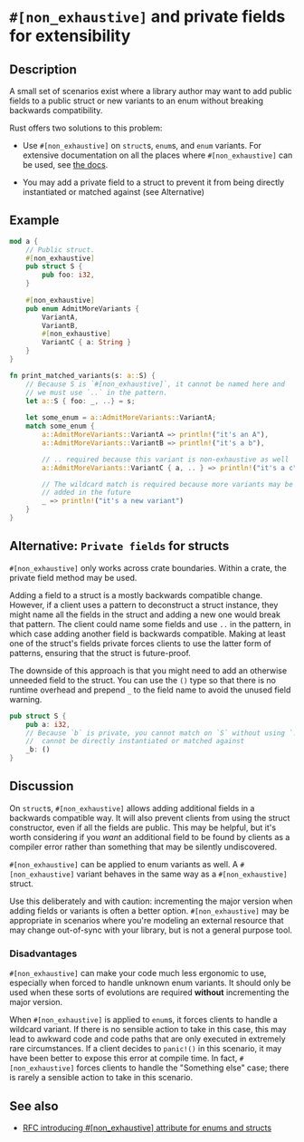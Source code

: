 # `#[non_exhaustive]` and private fields for extensibility

## Description

A small set of scenarios exist where a library author may want to add public
fields to a public struct or new variants to an enum without breaking backwards
compatibility.

Rust offers two solutions to this problem:

- Use `#[non_exhaustive]` on `struct`s, `enum`s, and `enum` variants.
  For extensive documentation on all the places where `#[non_exhaustive]` can be
  used, see [the docs](https://doc.rust-lang.org/reference/attributes/type_system.html#the-non_exhaustive-attribute).

- You may add a private field to a struct to prevent it from being directly
  instantiated or matched against (see Alternative)

## Example

```rust
mod a {
    // Public struct.
    #[non_exhaustive]
    pub struct S {
        pub foo: i32,
    }
    
    #[non_exhaustive]
    pub enum AdmitMoreVariants {
        VariantA,
        VariantB,
        #[non_exhaustive]
        VariantC { a: String }
    }
}

fn print_matched_variants(s: a::S) {
    // Because S is `#[non_exhaustive]`, it cannot be named here and
    // we must use `..` in the pattern.
    let a::S { foo: _, ..} = s;
    
    let some_enum = a::AdmitMoreVariants::VariantA;
    match some_enum {
        a::AdmitMoreVariants::VariantA => println!("it's an A"),
        a::AdmitMoreVariants::VariantB => println!("it's a b"),

        // .. required because this variant is non-exhaustive as well
        a::AdmitMoreVariants::VariantC { a, .. } => println!("it's a c"),

        // The wildcard match is required because more variants may be
        // added in the future
        _ => println!("it's a new variant")
    }
}
```

## Alternative: `Private fields` for structs

`#[non_exhaustive]` only works across crate boundaries.
Within a crate, the private field method may be used.

Adding a field to a struct is a mostly backwards compatible change.
However, if a client uses a pattern to deconstruct a struct instance, they
might name all the fields in the struct and adding a new one would break that
pattern.
The client could name some fields and use `..` in the pattern, in which case adding
another field is backwards compatible.
Making at least one of the struct's fields private forces clients to use the latter
form of patterns, ensuring that the struct is future-proof.

The downside of this approach is that you might need to add an otherwise unneeded
field to the struct.
You can use the `()` type so that there is no runtime overhead and prepend `_` to
the field name to avoid the unused field warning.

```rust
pub struct S {
    pub a: i32,
    // Because `b` is private, you cannot match on `S` without using `..` and `S`
    //  cannot be directly instantiated or matched against
    _b: ()
}
```

## Discussion

On `struct`s, `#[non_exhaustive]` allows adding additional fields in a backwards
compatible way.
It will also prevent clients from using the struct constructor, even if all the
fields are public.
This may be helpful, but it's worth considering if you _want_ an additional field
to be found by clients as a compiler error rather than something that may be silently
undiscovered.

`#[non_exhaustive]` can be applied to enum variants as well.
A `#[non_exhaustive]` variant behaves in the same way as a `#[non_exhaustive]` struct.

Use this deliberately and with caution: incrementing the major version when adding
fields or variants is often a better option.
`#[non_exhaustive]` may be appropriate in scenarios where you're modeling an external
resource that may change out-of-sync with your library, but is not a general purpose
tool.

### Disadvantages

`#[non_exhaustive]` can make your code much less ergonomic to use, especially when
forced to handle unknown enum variants.
It should only be used when these sorts of evolutions are required **without**
incrementing the major version.

When `#[non_exhaustive]` is applied to `enum`s, it forces clients to handle a
wildcard variant.
If there is no sensible action to take in this case, this may lead to awkward
code and code paths that are only executed in extremely rare circumstances.
If a client decides to `panic!()` in this scenario, it may have been better to
expose this error at compile time.
In fact, `#[non_exhaustive]` forces clients to handle the "Something else" case;
there is rarely a sensible action to take in this scenario.

## See also

- [RFC introducing #[non_exhaustive] attribute for enums and structs](https://github.com/rust-lang/rfcs/blob/master/text/2008-non-exhaustive.md)
